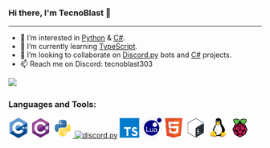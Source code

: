 ### Hi there, I'm TecnoBlast 👋
 ---
- 👀 I’m interested in [Python](https://www.python.org/) & [C#](https://dotnet.microsoft.com/en-us/languages/csharp).
- 🌱 I’m currently learning [TypeScript](https://www.typescriptlang.org/).
- 💞️ I’m looking to collaborate on [Discord.py](https://discordpy.readthedocs.io/) bots and [C#](https://dotnet.microsoft.com/en-us/languages/csharp) projects.
- 📫 Reach me on Discord: tecnoblast303

<img src="https://discord.c99.nl/widget/theme-2/671016746831839234.png"/>

<h3 align="left">Languages and Tools:</h3>
<p align="left"> 
      <a href="https://cplusplus.com" target="_blank"><img src="https://github.com/devicons/devicon/blob/master/icons/cplusplus/cplusplus-original.svg" alt="C++" width="40" height="40"></a>
     <a href="https://dotnet.microsoft.com/en-us/languages/csharp" target="_blank"><img src="https://github.com/devicons/devicon/blob/master/icons/csharp/csharp-original.svg" alt="C#" width="40" height="40"></a>
     <a href="https://www.python.org/" target="_blank"><img src="https://raw.githubusercontent.com/devicons/devicon/master/icons/python/python-original.svg" alt="python" width="40" height="40"/> </a>
    <a href="https://discordpy.readthedocs.io/" target="_blank"><img src="https://cdn.discordapp.com/attachments/861232506833731595/890649422957006908/discordpy.png" alt="discord.py" width="40" height="40"></a>
    <a href="https://www.typescriptlang.org/" target="_blank"><img src="https://github.com/devicons/devicon/blob/master/icons/typescript/typescript-original.svg" alt="typescript" width="40" height="40"></a>
    <a href="https://www.lua.org/" target="_blank"><img src="https://github.com/devicons/devicon/blob/master/icons/lua/lua-original-wordmark.svg" alt="lua" width="40" height="40"></a>
    <a href="https://html.spec.whatwg.org/" target="_blank"><img src="https://github.com/devicons/devicon/blob/master/icons/html5/html5-original.svg" alt="html" width="40" height="40"></a>
    <a href="https://www.gnu.org/software/bash/" target="_blank"><img src="https://github.com/devicons/devicon/blob/master/icons/bash/bash-original.svg" alt="bash" width="40" height="40"></a>
    <a href="https://www.linux.org/" target="_blank"><img src="https://github.com/devicons/devicon/blob/master/icons/linux/linux-original.svg" alt="linux" width="40" height="40"></a>
    <a href="https://www.raspberrypi.org/" target="_blank"><img src="https://github.com/devicons/devicon/blob/master/icons/raspberrypi/raspberrypi-original.svg" alt="rpi" width="40" height="40"></a>
</p>
<!---
TecnoBlast/TecnoBlast is a ✨ special ✨ repository because its `README.md` (this file) appears on your GitHub profile.
You can click the Preview link to take a look at your changes.
--->
